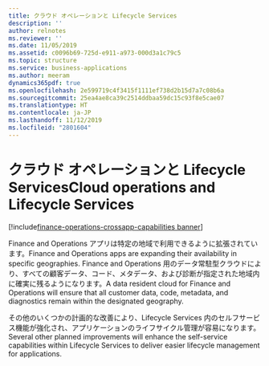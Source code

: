 ```yaml
---
title: クラウド オペレーションと Lifecycle Services
description: ''
author: relnotes
ms.reviewer: ''
ms.date: 11/05/2019
ms.assetid: c0096b69-725d-e911-a973-000d3a1c79c5
ms.topic: structure
ms.service: business-applications
ms.author: meeram
dynamics365pdf: true
ms.openlocfilehash: 2e599719c4f3415f1111ef738d2b15d7a7c08b6a
ms.sourcegitcommit: 25ea4ae8ca39c2514ddbaa59dc15c93f8e5cae07
ms.translationtype: HT
ms.contentlocale: ja-JP
ms.lasthandoff: 11/12/2019
ms.locfileid: "2801604"
---
```

# <a name="cloud-operations-and-lifecycle-services"></a><span data-ttu-id="89051-102">クラウド オペレーションと Lifecycle Services</span><span class="sxs-lookup"><span data-stu-id="89051-102">Cloud operations and Lifecycle Services</span></span>

[!include[finance-operations-crossapp-capabilities banner](../includes/finance-operations-crossapp-capabilities.md)]

<!--structure start-->
<span data-ttu-id="89051-103">Finance and Operations アプリは特定の地域で利用できるように拡張されています。</span><span class="sxs-lookup"><span data-stu-id="89051-103">Finance and Operations apps are expanding their availability in specific geographies.</span></span> <span data-ttu-id="89051-104">Finance and Operations 用のデータ常駐型クラウドにより、すべての顧客データ、コード、メタデータ、および診断が指定された地域内に確実に残るようになります。</span><span class="sxs-lookup"><span data-stu-id="89051-104">A data resident cloud for Finance and Operations will ensure that all customer data, code, metadata, and diagnostics remain within the designated geography.</span></span> 

<span data-ttu-id="89051-105">その他のいくつかの計画的な改善により、Lifecycle Services 内のセルフサービス機能が強化され、アプリケーションのライフサイクル管理が容易になります。</span><span class="sxs-lookup"><span data-stu-id="89051-105">Several other planned improvements will enhance the self-service capabilities within Lifecycle Services to deliver easier lifecycle management for applications.</span></span>
<!--structure end-->



